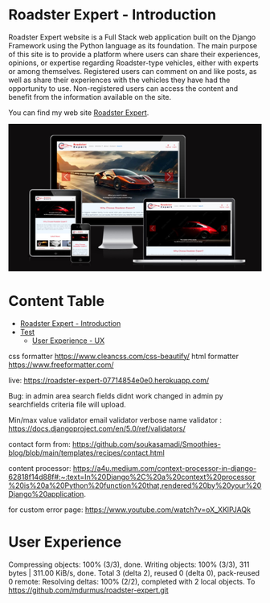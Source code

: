 # Roadster Expert - Introduction

Roadster Expert website is a Full Stack web application built on the Django Framework using the Python language as its foundation. The main purpose of this site is to provide a platform where users can share their experiences, opinions, or expertise regarding Roadster-type vehicles, either with experts or among themselves. Registered users can comment on and like posts, as well as share their experiences with the vehicles they have had the opportunity to use. Non-registered users can access the content and benefit from the information available on the site.

You can find my web site [Roadster Expert](https://roadster-expert-07714854e0e0.herokuapp.com/).

![Roadster Expert Mobile Test Screen](/assets/mobile_test.jpg "Roadster Expert All Devices")

# Content Table


+ [Roadster Expert - Introduction](#roadster-expert---introduction)
+ [Test](#content-table)
    + [User Experience - UX](#user-experience)





css formatter https://www.cleancss.com/css-beautify/
html formatter https://www.freeformatter.com/

live: https://roadster-expert-07714854e0e0.herokuapp.com/

Bug: in admin area search fields didnt work changed in admin py searchfields criteria file will upload.

Min/max value validator
email validator
verbose name validator
 : https://docs.djangoproject.com/en/5.0/ref/validators/

contact form from: https://github.com/soukasamadi/Smoothies-blog/blob/main/templates/recipes/contact.html

content processor: https://a4u.medium.com/context-processor-in-django-62818f14d88f#:~:text=In%20Django%2C%20a%20context%20processor%20is%20a%20Python%20function%20that,rendered%20by%20your%20Django%20application.

for custom error page: https://www.youtube.com/watch?v=oX_XKlPJAQk


# User Experience
Compressing objects: 100% (3/3), done.
Writing objects: 100% (3/3), 311 bytes | 311.00 KiB/s, done.
Total 3 (delta 2), reused 0 (delta 0), pack-reused 0
remote: Resolving deltas: 100% (2/2), completed with 2 local objects.
To https://github.com/mdurmus/roadster-expert.git